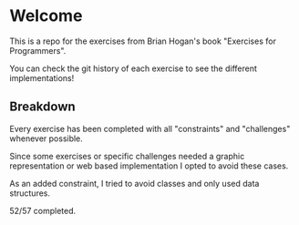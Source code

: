 # Welcome
This is a repo for the exercises from Brian Hogan's book "Exercises for Programmers".

You can check the git history of each exercise to see the different implementations!

## Breakdown
Every exercise has been completed with all "constraints" and "challenges" whenever possible.

Since some exercises or specific challenges needed a graphic representation or web based implementation I opted to avoid these cases.

As an added constraint, I tried to avoid classes and only used data structures.

52/57 completed.
